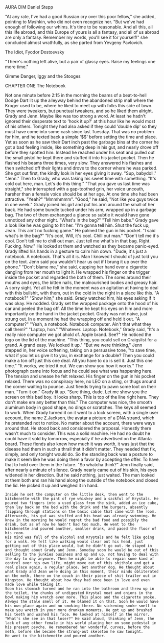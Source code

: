 AURA DIM
Daniel Stepp


"At any rate, I've had a good Russian cry over this poor fellow," she added, pointing to Myshkin, who did not even recognize her. "But we've had enough of following our whims. It's time to be reasonable. And all this, all this life abroad, and this Europe of yours is all a fantasy, and all of us abroad are only a fantasy. Remember my words, you'll see it for yourself!" she concluded almost wrathfully, as she parted from Yevgeny Pavlovich.

The Idiot, Fyodor Dostoevsky


"There's nothing left alive,
but a pair of glassy eyes. 
Raise my feelings one more time."

Gimme Danger, Iggy and the Stooges


CHAPTER ONE
The Notebook

Not one minute before 2:15 in the morning the beams of a beat-to-hell Dodge Dart lit up the alleyway behind the abandoned strip mall where the Kroger used to be, where he liked to meet up with folks this side of town. They were tweakers, but punctual tweakers, and so he liked them alright. Grady and Jenn. Maybe like was too strong a word. At least he hadn't ignored their desperate text to 'hook it up?' at this hour like he would most of his others. Tonight they had also asked if they could 'double dip' so they must have come into some cash since last Tuesday. That was no problem for him, and he texted back a simple '$$' before setting the time and place. Yet as soon as he saw their Dart inch past the garbage bins at the corner he got a bad feeling inside, like something deep in his gut, and nearly drove off before they spotted him. Instead he reached under his seat and pulled out the small pistol he kept there and stuffed it into his jacket pocket. Then he flashed his beams three times, very slow. They answered his flashes and then switched off their lights and drove to the corner where he was parked.
  She got out first, the kindly look in her eyes giving it away.
  "Sup, babydoll."
  "Jenn."
  Then to Grady, who was taking his sweet time with something.
  "It's cold out here, man. Let's do this thing."
  "That you gave us last time was straight," she interrupted with a gap-toothed grin, her voice uncouth, harsher than a female voice should be at her age. At one time she had been attractive.
  "Yeah?"
  "Mmmhmmm".
  "Good," he said, "Not like you guys twice in one week."
  Grady joined his girl and put his arm around the small of her back. He had some bundle tucked under his arm, wrapped up in a garbage bag. The two of them exchanged a glance so subtle it would have gone unnoticed any other night.
  "What's in the bag?"
  "Tell him babe."
  Grady gave a look like he was going to hit her.
  "I'm gonna tell him. Shut the fuck up, Jean. This ain't no fucking game."
  He palmed the gun in his pocket.
  "I said what's in the bag?"
  "It's cool, Will, it's cool. Chill out man."
  "Don't tell me it's cool. Don't tell me to chill out man. Just tell me what's in that bag. Right. Fucking. Now."
  He looked at them and watched as they became panic-eyed. Grady lifted his hands in a gesture to calm him down.
  "Dude, it's just a notebook. A notebook. That's all it is. Man I knowed I should of just told you on the text. Jenn said you wouldn't hear us out if I brung it up over the phone."
	"Don't blame me," she said, cupping her hand over a cigarette dangling from her mouth to light it.
	He wrapped his finger on the trigger inside the pocket and regarded the both of them. The sores around their mouths and eyes, the bitten nails, the malnourished bodies and greasy hair.   A sorry sight. Yet all he felt in the moment was an agitation at having to deal with this bullshit, with them, out in the cold in the night in a place like this.
	"A notebook?"
	"Show him," she said.
	Grady watched him, his eyes asking if it was okay.
	He nodded.
	Grady set the wrapped package onto the hood of his car and peeled the bag off. All the time he kept his eyes on him and more importantly on the hand in the jacket pocket. Grady was not naive, just strung out. In a moment he had the wrapping off and held it out.
	"A computer?"
	"Yeah, a notebook. Notebook computer. Ain't that what they call them?"
	"Laptop, hon."
	"Whatever. Laptop. Notebook," Grady said, "It's a really nice computer we got ahold of. Apple brand. See?"
	He noticed the logo on the lid of the machine.
	"This thing, you could sell on Craigslist for a grand. A grand easy. We looked it up."
	"But we were thinking," Jenn stepped in, her voice softening, taking on a persuasive tone, "to save time, what if you let us give it to you, in exchange for a double? Then you could make a ton off just this one deal. All you have to do is sell it. Just this one time."
	"It works, we tried it out. We can show you how it works."
	The photograph came into focus and he could see what was happening here. The tension and unease he felt relaxed. His finger on the gun in his pocket relaxed. There was no conspiracy here, no LEO on a sting, or thugs around the corner waiting to pounce. Just fiends trying to pawn some loot on their man.
	"Turn it on."
	Grady lit up.
	"Sure thing, dude. Let me show you the screen on this bad boy. It looks sharp. This is top of the line right here. They don't make em any better than this."
	The computer was nice, the smooth aluminum body in good shape, no dings or scratches. The keys all seemed to work. When Grady turned it on it went to a lock screen, with a single user account, the name Z.Jackson, the avatar a picture of a DNA strand, which he pretended not to notice. No matter about the account, there were ways around that.
	He stood back and considered the proposal. Honestly there wasn't much to consider. This was a solid machine. He had no doubt he could have it sold by tomorrow, especially if he advertised on the Atlanta board. These fiends also knew how much it was worth, it was just that the disease had them in such a thrall that it didn't matter. They needed that fix, simply, and only tonight would do. So the standing back was a posture to make it seem like he was doing them a favor by accepting the offer. To have that to hold over them in the future.
	"So whatcha think?" Jenn finally said, after nearly a minute of silence. Grady nearly came out of his skin, his eyes widened in her direction. But he said nothing, just waited.
	The man looked at them both and ran his hand along the outside of the notebook and closed the lid. He picked it up and weighed it in hand.
	
	Inside he set the computer on the little desk, then went to the kitchenette with the pint of rye whiskey and a sackful of Krystals. He poured two fingers into a used glass from the sink, added an ice cube, then lay back on the bed with the drink and the burgers, absently flipping through stations on the basic cable that came with the room. Afterwards, his gut was stuffed and his head was already swimming. He knew in the morning he would regret the bad food and possibly the drink, but as of now he hadn't had too much. He went to the kitchenette and poured another, smaller drink, and paced the floor of his room.
	His mind was full of the alcohol and Krystals and he felt like going for a walk. He felt like walking would clear out his head, just getting out of this place would, but he didn't go out. He stayed in and thought about Grady and Jenn. Someday soon he would be out of this selling to the junkies business and up and up, not having to deal with the day to day anymore. Then he might be able to regain some kind of control over his own life, might move out of this shithole and get a real place again, a regular place. Get another dog. He thought about what Grady and Jean were doing in this moment, their minds obliterated on the meth, there on the couch in their piece of shit trailer out in Kingston. He thought about how they had once been in love and even made love while taking it.
	Soon his stomach turned and he ran into the bathroom and threw up in the toilet, the chunks of undigested Krystal meat and onions in the bowl making him wretch even more. This place and the cigarette smoke. Always the stale smell of it. He blamed it on that. Soon he would have his own place again and no smoking there. No sickening smoke smell to make you wretch in your more drunken moments. He got up and brushed his teeth and washed his face. He looked at himself in the mirror.
	"What's she see in that loser?" He said aloud, thinking of Jenn, the lack of any other female in his world placing her on some pedestal in his present psyche. He remembered her wonderful curves, before the meth, before she became the strung-out skeleton he saw tonight.
	He went to the kitchenette and poured another.